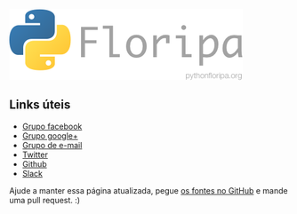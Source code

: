 ![Logo](img/logo.png)

## Links úteis

* [Grupo facebook](https://www.facebook.com/groups/python.floripa/)
* [Grupo google+](https://plus.google.com/communities/103743339273138251517)
* [Grupo de e-mail](https://groups.google.com/forum/#!forum/python-floripa)
* [Twitter](https://twitter.com/pythonfloripa)
* [Github](https://github.com/PythonFloripa)
* [Slack](https://pythonfloripa.slack.com)


Ajude a manter essa página atualizada, pegue [os fontes no GitHub][1]
e mande uma pull request. :)

[1]: https://github.com/PythonFloripa/pythonfloripa.github.io
